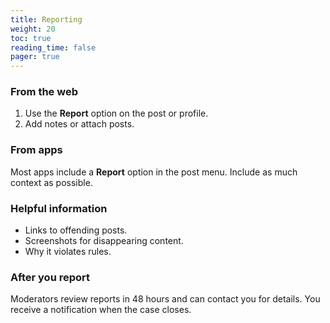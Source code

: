 ```yaml
---
title: Reporting
weight: 20
toc: true
reading_time: false
pager: true
---
```


### From the web

1. Use the **Report** option on the post or profile.
2. Add notes or attach posts.

### From apps

Most apps include a **Report** option in the post menu. Include as much context as possible.

### Helpful information

- Links to offending posts.
- Screenshots for disappearing content.
- Why it violates rules.

### After you report

Moderators review reports in 48 hours and can contact you for details. You receive a notification when the case closes.



